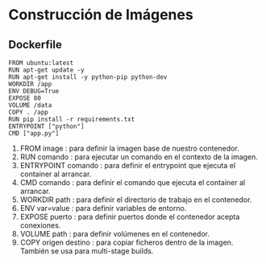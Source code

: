 
Construcción de Imágenes
========================

Dockerfile
----------
```
FROM ubuntu:latest
RUN apt-get update -y
RUN apt-get install -y python-pip python-dev
WORKDIR /app
ENV DEBUG=True
EXPOSE 80
VOLUME /data
COPY . /app
RUN pip install -r requirements.txt
ENTRYPOINT ["python"]
CMD ["app.py"]
```

1. FROM image : para definir la imagen base de nuestro contenedor.
2. RUN comando : para ejecutar un comando en el contexto de la imagen.
3. ENTRYPOINT comando : para definir el entrypoint que ejecuta el container al arrancar.
4. CMD comando : para definir el comando que ejecuta el container al arrancar.
5. WORKDIR path : para definir el directorio de trabajo en el contenedor.
6. ENV var=value : para definir variables de entorno.
7. EXPOSE puerto : para definir puertos donde el contenedor acepta conexiones.
8. VOLUME path : para definir volúmenes en el contenedor.
9. COPY origen destino : para copiar ficheros dentro de la imagen. También se usa para multi-stage builds.